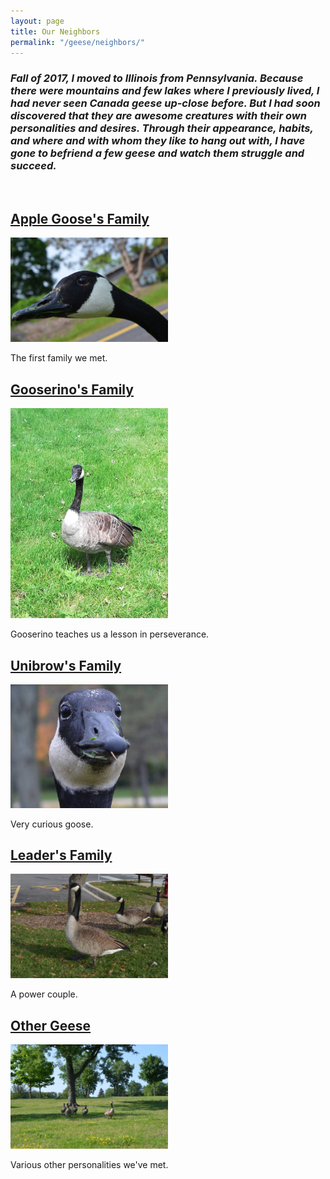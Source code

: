 ```yaml
---
layout: page
title: Our Neighbors
permalink: "/geese/neighbors/"
--- 
```

<h3><em>
Fall of 2017, I moved to Illinois from Pennsylvania. Because there were mountains and few lakes where I previously lived, I had never seen Canada geese up-close before. But I had soon discovered that they are awesome creatures with their own personalities and desires. Through their appearance, habits, and where and with whom they like to hang out with, I have gone to befriend a few geese and watch them struggle and succeed.
</em></h3>
&nbsp;

## [Apple Goose's Family](https://ueur.github.io/geese/neighbors/apple)
<p><a href="https://ueur.github.io/geese/neighbors/apple"><img src="/images/geese/apple.jpg" alt="Apple Goose" style="height: 50%; width: 50%;"/></a></p>
The first family we met. 
&nbsp;

## [Gooserino's Family](https://ueur.github.io/geese/neighbors/gooserino)
<p><a href="https://ueur.github.io/geese/neighbors/gooserino"><img src="/images/geese/gooserino.jpg" alt="Gooserino" style="height: 50%; width: 50%;"/></a></p>
Gooserino teaches us a lesson in perseverance. 
&nbsp;


## [Unibrow's Family](https://ueur.github.io/geese/neighbors/unibrow)
<p><a href="https://ueur.github.io/geese/neighbors/unibrow"><img src="/images/geese/unibrow.jpg" alt="Unibrow" style="height: 50%; width: 50%;"/></a></p>
Very curious goose.
&nbsp;

## [Leader's Family](https://ueur.github.io/geese/neighbors/leader)
<p><a href="https://ueur.github.io/geese/neighbors/leader"><img src="/images/geese/leader.jpg" alt="Leader Goose" style="height: 50%; width: 50%;"/></a></p>
A power couple.
&nbsp;

## [Other Geese](https://ueur.github.io/geese/neighbors/other)
<p><a href="https://ueur.github.io/geese/neighbors/other"><img src="/images/geese/other.jpg" alt="Other geese" style="height: 50%; width: 50%;"/></a></p>
Various other personalities we've met.
&nbsp;








<!-- <p><a href="https://ueur.github.io/geese/neighbors/gooserino"><img align="left" width="200" src="/images/geese/gooserino.jpg" />

#[Gooserino](https://ueur.github.io/geese/neighbors/gooserino)

Some text
<img align="left" width="200" src="/images/geese/gooserino.jpg" />

#[Gooserino](https://ueur.github.io/geese/neighbors/gooserino)

Some text -->

<!-- <table>
  <tr>
    <td valign="top"><a href="https://ueur.github.io/geese/neighbors/unibrow">Unibrow</a>
<p><a href="https://ueur.github.io/geese/neighbors/unibrow"><img src="/images/geese/unibrow.jpg" alt="Unibrow" style="height: 60%; width: 60%;"/></a></p></td>
    <td valign="top"><a href="https://ueur.github.io/geese/neighbors/gooserino">Gooserino</a>
<p><a href="https://ueur.github.io/geese/neighbors/gooserino"><img src="/images/geese/gooserino.jpg" alt="Gooserino" style="height: 60%; width: 60%;"/></a></p></td>
  </tr>
</table> -->